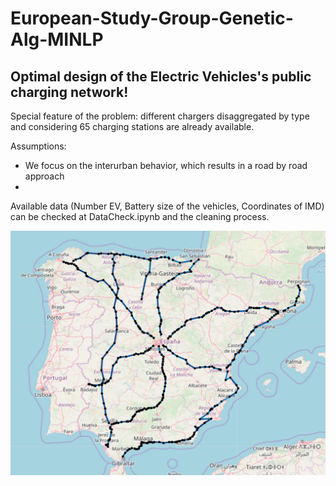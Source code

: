 # European-Study-Group-Genetic-Alg-MINLP

## Optimal design of the Electric Vehicles's public charging network!

Special feature of the problem: different chargers disaggregated by type and considering 65 charging stations are already available.

Assumptions:
- We focus on the interurban behavior, which results in a road by road approach
-

Available data (Number EV, Battery size of the vehicles, Coordinates of IMD) can be checked at DataCheck.ipynb and the cleaning process.




![Result](https://github.com/doloresgarcia/European-Study-Group-Genetic-Alg-MINLP/blob/master/map_general.jpg)

